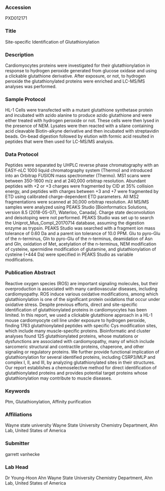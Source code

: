 ### Accession
PXD012171

### Title
Site-specific Identification of Glutathionylation

### Description
Cardiomyocytes proteins were investigated for their glutathionylation in response to hydrogen peroxide generated from glucose oxidase and using a clickable glutathione derivative. After exposure, or not, to hydrogen peroxide the glutathionylated proteins were enriched and LC-MS/MS analyses was performed.

### Sample Protocol
HL-1 Cells were transfected with a mutant glutathione synthetase protein and incubated with azido alanine to produce azido glutathione and were either treated with hydrogen peroxide or not. These cells were then lysed in the presence of NEM. Lysates were then reacted with a silane containing acid cleavable Biotin-alkyne derivative and then incubated with streptavidin beads. On-bead digestion followed by elution with formic acid resulted in peptides that were then used for LC-MS/MS analysis.

### Data Protocol
Peptides were separated by UHPLC reverse phase chromatography with an EASY-nLC 1000 liquid chromatography system (Thermo) and introduced into an Orbitrap FUSION mass spectrometer (Thermo). MS1 scans were between 350-1600 m/z and at 240,000 orbitrap resolution. Abundant peptides with +2 or +3 charges were fragmented by CID at 35% collision energy, and peptides with charges between +3 and +7 were fragmented by ETD using calibrated charge-dependent ETD parameters. All MS2 fragmentations were scanned at 30,000 orbitrap resolution. All MS/MS samples were analyzed using PEAKS Studio [Bioinformatics Solutions, version 8.5 (2018-05-07), Waterloo, Canada]. Charge state deconvolution and deisotoping were not performed. PEAKS Studio was set up to search the Uniprot_Mus_Compl_20170714 database, assuming the digestion enzyme as trypsin. PEAKS Studio was searched with a fragment ion mass tolerance of 0.60 Da and a parent ion tolerance of 10.0 PPM. Glu to pyro-Glu of the n-terminus, Gln to pyro-Glu of the n-terminus, deamidation of Asn and Gln, oxidation of Met, acetylation of the n-terminus, NEM modification of cysteine, spermidine modification of glutamine, and glutathionylation of cysteine (+444 Da) were specified in PEAKS Studio as variable modifications.

### Publication Abstract
Reactive oxygen species (ROS) are important signaling molecules, but their overproduction is associated with many cardiovascular diseases, including cardiomyopathy. ROS induce various oxidative modifications, among which glutathionylation is one of the significant protein oxidations that occur under oxidative stress. Despite previous efforts, direct and site-specific identification of glutathionylated proteins in cardiomyocytes has been limited. In this report, we used a clickable glutathione approach in a HL-1 mouse cardiomyocyte cell line under exposure to hydrogen peroxide, finding 1763 glutathionylated peptides with specific Cys modification sites, which include many muscle-specific proteins. Bioinformatic and cluster analyses found 125 glutathionylated proteins, whose mutations or dysfunctions are associated with cardiomyopathy, many of which include sarcomeric structural and contractile proteins, chaperone, and other signaling or regulatory proteins. We further provide functional implication of glutathionylation for several identified proteins, including CSRP3/MLP and complex I, II, and III, by analyzing glutathionylated sites in their structures. Our report establishes a chemoselective method for direct identification of glutathionylated proteins and provides potential target proteins whose glutathionylation may contribute to muscle diseases.

### Keywords
Ptm, Glutathionylation, Affinity purification

### Affiliations
Wayne state university
Wayne State University Chemistry Department, Ahn Lab, United States of America

### Submitter
garrett vanhecke

### Lab Head
Dr Young-Hoon Ahn
Wayne State University Chemistry Department, Ahn Lab, United States of America


